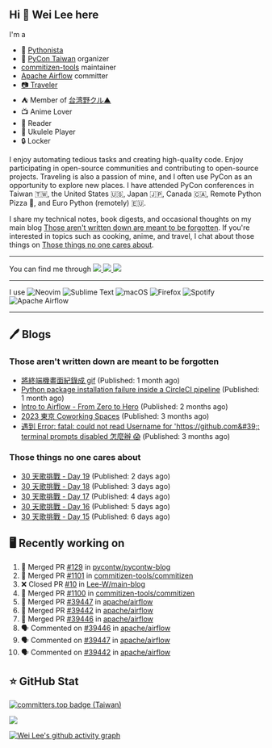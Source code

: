 ## Hi 👋 Wei Lee here

I'm a

* 🐍 [Pythonista](https://pycon-note.wei-lee.me/)
* 🐍 [PyCon Taiwan](https://tw.pycon.org/) organizer
* [commitizen-tools](https://github.com/commitizen-tools) maintainer
* [Apache Airflow](https://github.com/apache/airflow/) committer
* [📷 Traveler](https://travlog.wei-lee.me/)
* ⛺ Member of [台湾野クル▲](https://twitter.com/Taiwannokuru)
* 📺 Anime Lover
* 📖 Reader
* 🎵 Ukulele Player
* 🔒 Locker

I enjoy automating tedious tasks and creating high-quality code. Enjoy participating in open-source communities and contributing to open-source projects. Traveling is also a passion of mine, and I often use PyCon as an opportunity to explore new places. I have attended PyCon conferences in Taiwan 🇹🇼, the United States 🇺🇸, Japan 🇯🇵, Canada 🇨🇦, Remote Python Pizza 🍕, and Euro Python (remotely) 🇪🇺.

I share my technical notes, book digests, and occasional thoughts on my main blog [Those aren't written down are meant to be forgotten](https://blog.wei-lee.me/). If you're interested in topics such as cooking, anime, and travel, I chat about those things on [Those things no one cares about](https://travlog.wei-lee.me/).


---

<p align="left">
You can find me through
  <a href="https://in.linkedin.com/in/clleew" target="blank">
    <img src="https://img.shields.io/badge/LinkedIn-0077B5?style=for-the-badge&logo=linkedin&logoColor=white" />
  </a>
  <a href="https://twitter.com/clleew" target="blank">
    <img src="https://img.shields.io/badge/Twitter-1DA1F2?style=for-the-badge&logo=twitter&logoColor=white" />
  </a>
  <a href="https://github.com/Lee-W/" target="blank">
    <img src="https://img.shields.io/badge/GitHub-100000?style=for-the-badge&logo=github&logoColor=white" />
  </a>
</p>

---

I use ![Neovim](https://img.shields.io/badge/NeoVim-%2357A143.svg?&style=for-the-badge&logo=neovim&logoColor=white) ![Sublime Text](https://img.shields.io/badge/sublime_text-%23575757.svg?style=for-the-badge&logo=sublime-text&logoColor=important) ![macOS](https://img.shields.io/badge/mac%20os-000000?style=for-the-badge&logo=macos&logoColor=F0F0F0) ![Firefox](https://img.shields.io/badge/Firefox-FF7139?style=for-the-badge&logo=Firefox-Browser&logoColor=white) ![Spotify](https://img.shields.io/badge/Spotify-1ED760?style=for-the-badge&logo=spotify&logoColor=white) ![Apache Airflow](https://img.shields.io/badge/Apache%20Airflow-017CEE?style=for-the-badge&logo=Apache%20Airflow&logoColor=white)

---


## 🖊️ Blogs

### Those aren't written down are meant to be forgotten

* [將終端機畫面紀錄成 gif](https://blog.wei-lee.me/posts/tech/2024/04/record-terminal-actions-and-export-as-gif) (Published: 1 month ago)
* [Python package installation failure inside a CircleCI pipeline](https://blog.wei-lee.me/posts/tech/2024/04/python-package-installation-failure-inside-a-CircleCI-pipeline) (Published: 1 month ago)
* [Intro to Airflow - From Zero to Hero](https://blog.wei-lee.me/posts/tech/2024/02/intro-to-airflow-from-zero-to-hero) (Published: 2 months ago)
* [2023 東京 Coworking Spaces](https://blog.wei-lee.me/posts/tech/2024/01/2023-tokyo-coworking-space) (Published: 3 months ago)
* [遇到 Error: fatal: could not read Username for &#39;https://github.com&#39;: terminal prompts disabled 怎麼辦 😱](https://blog.wei-lee.me/posts/tech/2024/01/how-to-deal-with-could-not-read-username-for-github) (Published: 3 months ago)

### Those things no one cares about
 
 * [30 天歌挑戰 - Day 19](https://travlog.wei-lee.me/posts/review/2024/05/30-day-song-challenge-day-19) (Published: 2 days ago)
 * [30 天歌挑戰 - Day 18](https://travlog.wei-lee.me/posts/review/2024/05/30-day-song-challenge-day-18) (Published: 3 days ago)
 * [30 天歌挑戰 - Day 17](https://travlog.wei-lee.me/posts/review/2024/05/30-day-song-challenge-day-17) (Published: 4 days ago)
 * [30 天歌挑戰 - Day 16](https://travlog.wei-lee.me/posts/review/2024/05/30-day-song-challenge-day-16) (Published: 5 days ago)
 * [30 天歌挑戰 - Day 15](https://travlog.wei-lee.me/posts/review/2024/05/30-day-song-challenge-day-15) (Published: 6 days ago)

## 🖥️ Recently working on

1. 🎉 Merged PR [#129](https://github.com/pycontw/pycontw-blog/pull/129) in [pycontw/pycontw-blog](https://github.com/pycontw/pycontw-blog)
2. 🎉 Merged PR [#1101](https://github.com/commitizen-tools/commitizen/pull/1101) in [commitizen-tools/commitizen](https://github.com/commitizen-tools/commitizen)
3. ❌ Closed PR [#10](https://github.com/Lee-W/main-blog/pull/10) in [Lee-W/main-blog](https://github.com/Lee-W/main-blog)
4. 🎉 Merged PR [#1100](https://github.com/commitizen-tools/commitizen/pull/1100) in [commitizen-tools/commitizen](https://github.com/commitizen-tools/commitizen)
5. 🎉 Merged PR [#39447](https://github.com/apache/airflow/pull/39447) in [apache/airflow](https://github.com/apache/airflow)
6. 🎉 Merged PR [#39442](https://github.com/apache/airflow/pull/39442) in [apache/airflow](https://github.com/apache/airflow)
7. 🎉 Merged PR [#39446](https://github.com/apache/airflow/pull/39446) in [apache/airflow](https://github.com/apache/airflow)
8. 🗣 Commented on [#39446](https://github.com/apache/airflow/issues/39446) in [apache/airflow](https://github.com/apache/airflow)
9. 🗣 Commented on [#39447](https://github.com/apache/airflow/issues/39447) in [apache/airflow](https://github.com/apache/airflow)
10. 🗣 Commented on [#39442](https://github.com/apache/airflow/issues/39442) in [apache/airflow](https://github.com/apache/airflow)


## ⭐ GitHub Stat

[![committers.top badge (Taiwan)](https://user-badge.committers.top/taiwan_public/Lee-W.svg)](https://user-badge.committers.top/taiwan_public/Lee-W)

[![](https://github-readme-stats.vercel.app/api?username=Lee-W&show_icons=true&hide_title=true&cache_seconds=86400)](https://github.com/anuraghazra/github-readme-stats)

[![Wei Lee's github activity graph](https://github-readme-activity-graph.vercel.app/graph?username=Lee-W&theme=dracula)](https://github.com/ashutosh00710/github-readme-activity-graph)
